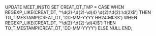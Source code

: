 UPDATE MEET_INSTC
SET CREAT_DT_TMP =
  CASE
    WHEN REGEXP_LIKE(CREAT_DT, '^\d{2}-\d{2}-\d{4} \d{2}:\d{2}:\d{2}$')
      THEN TO_TIMESTAMP(CREAT_DT, 'DD-MM-YYYY HH24:MI:SS')
    WHEN REGEXP_LIKE(CREAT_DT, '^\d{2}-\d{2}-\d{4}$')
      THEN TO_TIMESTAMP(CREAT_DT, 'DD-MM-YYYY')
    ELSE NULL
  END;


